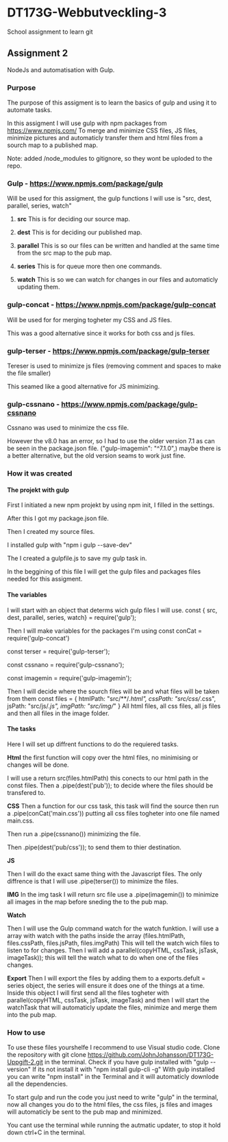 # DT173G-Webbutveckling-3
School assignment to learn git

## Assignment 2

NodeJs and automatisation with Gulp.

### Purpose

The purpose of this assigment is to learn the basics of gulp and using it to automate tasks.

In this assigment I will use gulp with npm packages from https://www.npmjs.com/
To merge and minimize CSS files, JS files, minimize pictures and automaticly transfer them and html files
from a sourch map to a published map. 

Note: added /node_modules to gitignore, so they wont be uploded to the repo.

### Gulp - https://www.npmjs.com/package/gulp

Will be used for this assigment, the gulp functions I will use is "src, dest, parallel, series, watch"

1. **src**
This is for deciding our source map.
    
2. **dest**
This is for deciding our published map.

3. **parallel**
This is so our files can be written and handled at the same time from the src map to the pub map.

4. **series**
This is for queue more then one commands.

5. **watch**
This is so we can watch for changes in our files and automaticly updating them.

### gulp-concat - https://www.npmjs.com/package/gulp-concat

Will be used for for merging togheter my CSS and JS files.

This was a good alternative since it works for both css and js files.

### gulp-terser - https://www.npmjs.com/package/gulp-terser

Tereser is used to minimize js files (removing comment and spaces to make the file smaller)

This seamed like a good alternative for JS minimizing. 

### gulp-cssnano - https://www.npmjs.com/package/gulp-cssnano

Cssnano was used to minimize the css file. 

However the v8.0 has an error, so I had to use the older version 7.1 as can be seen in the 
package.json file. ("gulp-imagemin": "^7.1.0",) maybe there is a better alternative,
but the old version seams to work just fine.

### How it was created

#### The projekt with gulp

First I initiated a new npm projekt by using npm init, I filled in the settings.

After this I got my package.json file.

Then I created my source files. 

I installed gulp with "npm i gulp --save-dev"

The I created a gulpfile.js to save my gulp task in. 

In the beggining of this file I will get the gulp files and packages files needed for this assigment. 

#### The variables

I will start with an object that determs wich gulp files I will use. const {
    src, dest, parallel, series, watch} = require('gulp');

Then I will make variables for the packages I'm using
const conCat = require('gulp-concat')

const terser = require('gulp-terser');

const cssnano = require('gulp-cssnano');

const imagemin = require('gulp-imagemin');

Then I will decide where the sourch files will be and what files will be taken from them
const files = {
    htmlPath: "src/**/*.html",
    cssPath: "src/css/*.css",
    jsPath: "src/js/*.js",
    imgPath: "src/img/*"
}
All html files, all css files, all js files and then all files in the image folder.

#### The tasks

Here I will set up diffrent functions to do the requiered tasks.

**Html**
the first function will copy over the html files, no minimising or changes will be done.

I will use a  return src(files.htmlPath) this conects to our html path in the const files.
Then a .pipe(dest('pub')); to decide where the files should be transfered to.

**CSS**
Then a function for our css task, this task will find the source then run a .pipe(conCat('main.css'))
putting all css files togheter into one file named main.css. 

Then run a .pipe(cssnano()) minimizing the file.

Then .pipe(dest('pub/css')); to send them to thier destination.

**JS**

Then I will do the exact same thing with the Javascript files.
The only diffrence is that I will use .pipe(terser()) to minimize the files.

**IMG**
In the img task I will return src file use a .pipe(imagemin()) to minimize all images in the map
before sneding the to the pub map.

**Watch**

Then I will use the Gulp command watch for the watch funktion.
I will use a array with watch with the paths inside the array (files.htmlPath, files.cssPath, files.jsPath, files.imgPath) This will tell the watch wich files to listen to for changes.
Then I will add a parallel(copyHTML, cssTask, jsTask, imageTask)); this will tell the watch what to do when 
one of the files changes.

**Export**
Then I will export the files by adding them to a exports.defult = series object, the series will ensure it does one of the things at a time. Inside this object I will first send all the files togheter with  parallel(copyHTML, cssTask, jsTask, imageTask) and then I will start the watchTask that will automaticly update the files, minimize and merge them into the pub map.

### How to use

To use these files yourshelfe I recommend to use Visual studio code.
Clone the repository with git clone https://github.com/JohnJohansson/DT173G-Uppgift-2.git in the terminal.
Check if you have gulp installed with "gulp --version" If its not install it with "npm install gulp-cli -g"
With gulp installed you can write "npm install" in the Terminal and it will automaticly downlode all the dependencies.

To start gulp and run the code you just need to write "gulp" in the terminal, now all changes you do to the html files, the css files, js files and images will automaticly be sent to the pub map and minimized.

You cant use the terminal while running the autmatic updater, to stop it hold down ctrl+C in the terminal.











